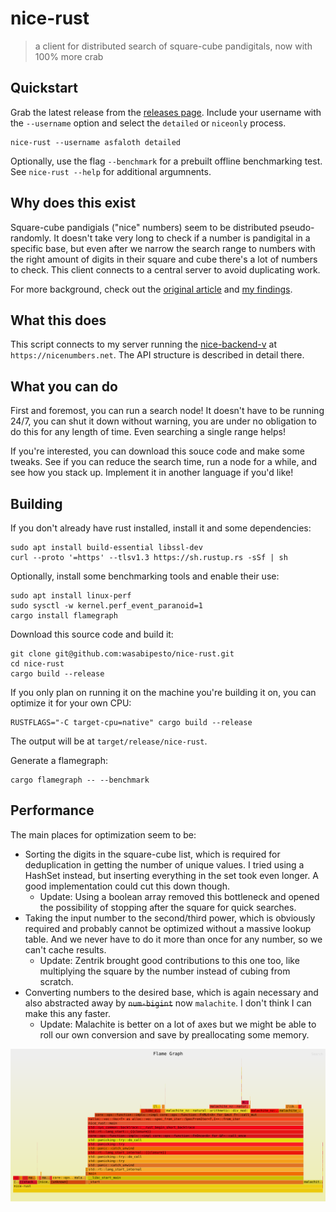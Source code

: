 # nice-rust

> a client for distributed search of square-cube pandigitals, now with 100% more crab

## Quickstart

Grab the latest release from the [releases page](https://github.com/wasabipesto/nice-rust/releases/latest). Include your username with the `--username` option and select the `detailed` or `niceonly` process. 

```
nice-rust --username asfaloth detailed
```

Optionally, use the flag `--benchmark` for a prebuilt offline benchmarking test. See `nice-rust --help` for additional argumnents.

## Why does this exist

Square-cube pandigials ("nice" numbers) seem to be distributed pseudo-randomly. It doesn't take very long to check if a number is pandigital in a specific base, but even after we narrow the search range to numbers with the right amount of digits in their square and cube there's a lot of numbers to check. This client connects to a central server to avoid duplicating work.

For more background, check out the [original article](https://beautifulthorns.wixsite.com/home/post/is-69-unique) and [my findings](https://nicenumbers.net).

## What this does

This script connects to my server running the [nice-backend-v](https://github.com/wasabipesto/nice-backend-v) at `https://nicenumbers.net`. The API structure is described in detail there.

## What you can do

First and foremost, you can run a search node! It doesn't have to be running 24/7, you can shut it down without warning, you are under no obligation to do this for any length of time. Even searching a single range helps!

If you're interested, you can download this souce code and make some tweaks. See if you can reduce the search time, run a node for a while, and see how you stack up. Implement it in another language if you'd like!

## Building

If you don't already have rust installed, install it and some dependencies:

```shell
sudo apt install build-essential libssl-dev
curl --proto '=https' --tlsv1.3 https://sh.rustup.rs -sSf | sh
```

Optionally, install some benchmarking tools and enable their use:

```shell
sudo apt install linux-perf
sudo sysctl -w kernel.perf_event_paranoid=1
cargo install flamegraph
```

Download this source code and build it:

```shell
git clone git@github.com:wasabipesto/nice-rust.git
cd nice-rust
cargo build --release
```

If you only plan on running it on the machine you're building it on, you can optimize it for your own CPU:

```shell
RUSTFLAGS="-C target-cpu=native" cargo build --release
```

The output will be at `target/release/nice-rust`.

Generate a flamegraph:

```shell
cargo flamegraph -- --benchmark
```

## Performance

The main places for optimization seem to be:

- Sorting the digits in the square-cube list, which is required for deduplication in getting the number of unique values. I tried using a HashSet instead, but inserting everything in the set took even longer. A good implementation could cut this down though.
    - Update: Using a boolean array removed this bottleneck and opened the possibility of stopping after the square for quick searches.
- Taking the input number to the second/third power, which is obviously required and probably cannot be optimized without a massive lookup table. And we never have to do it more than once for any number, so we can't cache results.
    - Update: Zentrik brought good contributions to this one too, like multiplying the square by the number instead of cubing from scratch.
- Converting numbers to the desired base, which is again necessary and also abstracted away by ~~`num-bigint`~~ now `malachite`. I don't think I can make this any faster.
    - Update: Malachite is better on a lot of axes but we might be able to roll our own conversion and save by preallocating some memory.

![Flamegraph](./flamegraph.svg)